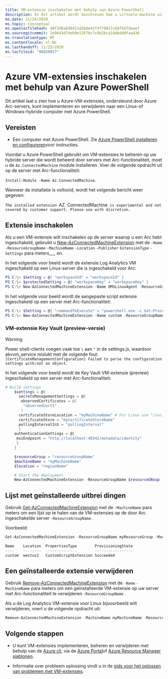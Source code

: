 ```yaml
---
title: VM-extensie inschakelen met behulp van Azure PowerShell
description: In dit artikel wordt beschreven hoe u virtuele-machine uitbreidingen implementeert voor Azure Arc-servers die worden uitgevoerd in hybride Cloud omgevingen met behulp van Azure PowerShell.
ms.date: 11/24/2020
ms.topic: conceptual
ms.openlocfilehash: 40f3d6ab98411d5b8e42f4f79817c66f56fdaaef
ms.sourcegitcommit: 2e9643d74eb9e1357bc7c6b2bca14dbdd9faa436
ms.translationtype: MT
ms.contentlocale: nl-NL
ms.lasthandoff: 11/25/2020
ms.locfileid: "96029027"
---
```

# <a name="enable-azure-vm-extensions-using-azure-powershell"></a>Azure VM-extensies inschakelen met behulp van Azure PowerShell

Dit artikel laat u zien hoe u Azure-VM-extensies, ondersteund door Azure Arc-servers, kunt implementeren en verwijderen naar een Linux-of Windows-hybride computer met Azure PowerShell.

## <a name="prerequisites"></a>Vereisten

- Een computer met Azure PowerShell. Zie [Azure PowerShell installeren en configureren](/powershell/azure/)voor instructies.

Voordat u Azure PowerShell gebruikt om VM-extensies te beheren op uw hybride server die wordt beheerd door servers met Arc-functionaliteit, moet u de `Az.ConnectedMachine` module installeren. Voer de volgende opdracht uit op de server met Arc-functionaliteit:

`Install-Module -Name Az.ConnectedMachine`.

Wanneer de installatie is voltooid, wordt het volgende bericht weer gegeven:

`The installed extension `AZ. ConnectedMachine` is experimental and not covered by customer support. Please use with discretion.`

## <a name="enable-extension"></a>Extensie inschakelen

Als u een VM-extensie wilt inschakelen op de server waarop u een Arc hebt ingeschakeld, gebruikt u [New-AzConnectedMachineExtension](/powershell/module/az.connectedmachine/new-azconnectedmachineextension) met de `-Name` `-ResourceGroupName` `-MachineName` `-Location` `-Publisher` `ExtensionType` `-Settings` para meters,,,,, en.

In het volgende voor beeld wordt de extensie Log Analytics VM ingeschakeld op een Linux-server die is ingeschakeld voor Arc:

```powershell
PS C:\> $Setting = @{ "workspaceId" = "workspaceId" }
PS C:\> $protectedSetting = @{ "workspaceKey" = "workspaceKey" }
PS C:\> New-AzConnectedMachineExtension -Name OMSLinuxAgent -ResourceGroupName "myResourceGroup" -MachineName "myMachine" -Location "eastus" -Publisher "Microsoft.EnterpriseCloud.Monitoring" -TypeHandlerVersion "1.10" -Settings $Setting -ProtectedSetting $protectedSetting -ExtensionType OmsAgentforLinux"
```

In het volgende voor beeld wordt de aangepaste script extensie ingeschakeld op een server met Arc-functionaliteit:

```powershell
PS C:\> $Setting = @{ "commandToExecute" = "powershell.exe -c Get-Process" }
PS C:\> New-AzConnectedMachineExtension -Name custom -ResourceGroupName myResourceGroup -MachineName myMachineName -Location eastus -Publisher "Microsoft.Compute" -TypeHandlerVersion 1.10 -Settings $Setting -ExtensionType CustomScriptExtension
```

### <a name="key-vault-vm-extension-preview"></a>VM-extensie Key Vault (preview-versie)

> [!WARNING]
> Power shell-clients voegen vaak toe `\` aan `"` in de settings.js, waardoor akvvm_service mislukt met de volgende fout: `[CertificateManagementConfiguration] Failed to parse the configuration settings with:not an object.`

In het volgende voor beeld wordt de Key Vault VM-extensie (preview) ingeschakeld op een server met Arc-functionaliteit:

```powershell
# Build settings
    $settings = @{
      secretsManagementSettings = @{
       observedCertificates = @(
        "observedCert1"
       )
      certificateStoreLocation = "myMachineName" # For Linux use "/var/lib/waagent/Microsoft.Azure.KeyVault.Store/"
      certificateStore = "myCertificateStoreName"
      pollingIntervalInS = "pollingInterval"
      }
    authenticationSettings = @{
     msiEndpoint = "http://localhost:40342/metadata/identity"
     }
    }

    $resourceGroup = "resourceGroupName"
    $machineName = "myMachineName"
    $location = "regionName"

    # Start the deployment
    New-AzConnectedMachineExtension -ResourceGroupName $resourceGRoup -Location $location -MachineName $machineName -Name "KeyVaultForWindows or KeyVaultforLinux" -Publisher "Microsoft.Azure.KeyVault" -ExtensionType "KeyVaultforWindows or KeyVaultforLinux" -Setting (ConvertTo-Json $settings)
```

## <a name="list-extensions-installed"></a>Lijst met geïnstalleerde uitbrei dingen

Gebruik [Get-AzConnectedMachineExtension](/powershell/module/az.connectedmachine/get-azconnectedmachineextension) met de `-MachineName` para meters om een lijst op te halen van de VM-extensies op de door Arc ingeschakelde server `-ResourceGroupName` .

Voorbeeld:

```powershell
Get-AzConnectedMachineExtension -ResourceGroupName myResourceGroup -MachineName myMachineName

Name    Location  PropertiesType        ProvisioningState
----    --------  --------------        -----------------
custom  westus2   CustomScriptExtension Succeeded
```

## <a name="remove-an-installed-extension"></a>Een geïnstalleerde extensie verwijderen

Gebruik [Remove-AzConnectedMachineExtension](/powershell/module/az.connectedmachine/remove-azconnectedmachineextension) met de `-Name` `-MachineName` para meters om een geïnstalleerde VM-extensie op uw server met Arc-functionaliteit te verwijderen `-ResourceGroupName` .

Als u de Log Analytics VM-extensie voor Linux bijvoorbeeld wilt verwijderen, voert u de volgende opdracht uit:

```powershell
Remove-AzConnectedMachineExtension -MachineName myMachineName -ResourceGroupName myResourceGroup -Name OmsAgentforLinux
```

## <a name="next-steps"></a>Volgende stappen

- U kunt VM-extensies implementeren, beheren en verwijderen met behulp van de [Azure cli](manage-vm-extensions-cli.md), via de [Azure Portal](manage-vm-extensions-portal.md)of [Azure Resource Manager sjablonen](manage-vm-extensions-template.md).

- Informatie over probleem oplossing vindt u in de [gids voor het oplossen van problemen met VM-extensies](troubleshoot-vm-extensions.md).
